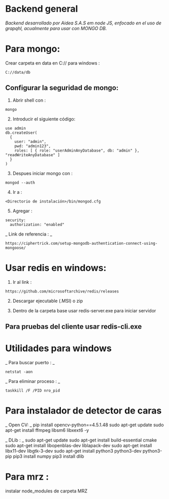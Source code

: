 # Backend general

_Backend desarrollado por Aidea S.A.S em node JS, enfocado en el uso de grapqhl, acualmente para usar con MONGO DB._

# Para mongo:
Crear carpeta en data en C:// para windows :
```
C://data/db
```

## Configurar la seguridad de mongo:

1. Abrir shell con :
```
mongo
```
2. Introducir el siguiente código:
```
use admin
db.createUser(
  {
    user: "admin",
    pwd: "admin123",
    roles: [ { role: "userAdminAnyDatabase", db: "admin" }, "readWriteAnyDatabase" ]
  }
)
```
3. Despues iniciar mongo con : 
```
mongod --auth
```

4. Ir a :
```
<Directorio de instalación>/bin/mongod.cfg
```
5. Agregar :

```
security:
  authorization: "enabled"
```



_ Link de referencia : _

```
https://ciphertrick.com/setup-mongodb-authentication-connect-using-mongoose/
```

# Usar redis en windows:

1. Ir al link :
```
https://github.com/microsoftarchive/redis/releases
```
2. Descargar ejecutable (.MSI) o zip 

3. Dentro de la carpeta base usar redis-server.exe para iniciar servidor

## Para pruebas del cliente usar redis-cli.exe


# Utilidades para windows
_ Para buscar puerto : _
```
netstat -aon
```
 _ Para eliminar proceso : _

 ```
 taskkill /F /PID nro_pid
 ```




# Para instalador de detector de caras
_ Open CV: _
pip install opencv-python==4.5.1.48
sudo apt-get update
sudo apt-get install ffmpeg libsm6 libxext6  -y

_ DLib : _
sudo apt-get update
sudo apt-get install build-essential cmake
sudo apt-get install libopenblas-dev liblapack-dev 
sudo apt-get install libx11-dev libgtk-3-dev
sudo apt-get install python3 python3-dev python3-pip
pip3 install numpy
pip3 install dlib


# Para mrz :
instalar node_modules de carpeta MRZ